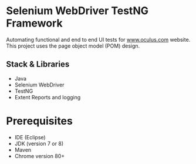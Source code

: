 # Selenium WebDriver TestNG Framework
Automating functional and end to end UI tests for www.oculus.com website. This project uses the page object model (POM) design. 

## Stack & Libraries
- Java
- Selenium WebDriver
- TestNG 
- Extent Reports and logging

# Prerequisites
- IDE (Eclipse)
- JDK (version 7 or 8)
- Maven 
- Chrome version 80+



